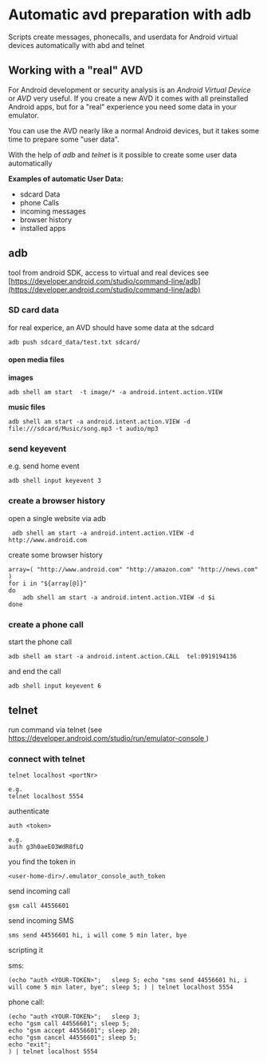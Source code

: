 # Automatic avd preparation with adb

Scripts create messages, phonecalls, and userdata for Android virtual devices automatically with abd and telnet

## Working with a "real" AVD

For Android development or security analysis is an *Android Virtual Device* or *AVD* very useful. If you create a new AVD it comes with all preinstalled Android apps, but for a "real" experience you need some data in your emulator.

You can use the AVD nearly like a normal Android devices, but it takes some time to prepare some "user data".

With the help of *adb* and *telnet* is it possible to create some user data automatically


**Examples of automatic User Data:**

- sdcard Data
- phone Calls
- incoming messages
- browser history
- installed apps

## adb

tool from android SDK, access to virtual and real devices
see [https://developer.android.com/studio/command-line/adb](https://developer.android.com/studio/command-line/adb) 

### SD card data

for real experice, an AVD should have some data at the sdcard

	adb push sdcard_data/test.txt sdcard/

#### open media files 

**images**

	adb shell am start  -t image/* -a android.intent.action.VIEW

**music files**

	adb shell am start -a android.intent.action.VIEW -d file:///sdcard/Music/song.mp3 -t audio/mp3

### send keyevent

e.g. send home event

	adb shell input keyevent 3




### create a browser history

open a single website via adb

	 adb shell am start -a android.intent.action.VIEW -d http://www.android.com

create some browser history

	array=( "http://www.android.com" "http://amazon.com" "http://news.com" )
	for i in "${array[@]}"
	do
		adb shell am start -a android.intent.action.VIEW -d $i
	done


### create a phone call

start the phone call

	adb shell am start -a android.intent.action.CALL  tel:0919194136

and end the call

	adb shell input keyevent 6

## telnet

run command via telnet (see [https://developer.android.com/studio/run/emulator-console
](https://developer.android.com/studio/run/emulator-console))

### connect with telnet

	telnet localhost <portNr>

	e.g.
	telnet localhost 5554

authenticate

	auth <token>

	e.g.
	auth g3h0aeEO3WdR8fLQ

you find the token in

	<user-home-dir>/.emulator_console_auth_token

send incoming call

	gsm call 44556601


send incoming SMS

	sms send 44556601 hi, i will come 5 min later, bye

scripting it

sms:

	(echo "auth <YOUR-TOKEN>";   sleep 5; echo "sms send 44556601 hi, i will come 5 min later, bye"; sleep 5; ) | telnet localhost 5554

phone call:

	(echo "auth <YOUR-TOKEN>";   sleep 3;
	echo "gsm call 44556601"; sleep 5;
	echo "gsm accept 44556601"; sleep 20;
	echo "gsm cancel 44556601"; sleep 5;
	echo "exit";
	) | telnet localhost 5554
